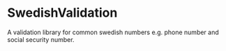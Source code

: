 SwedishValidation
=================

A validation library for common swedish numbers e.g. phone number and social security number.
